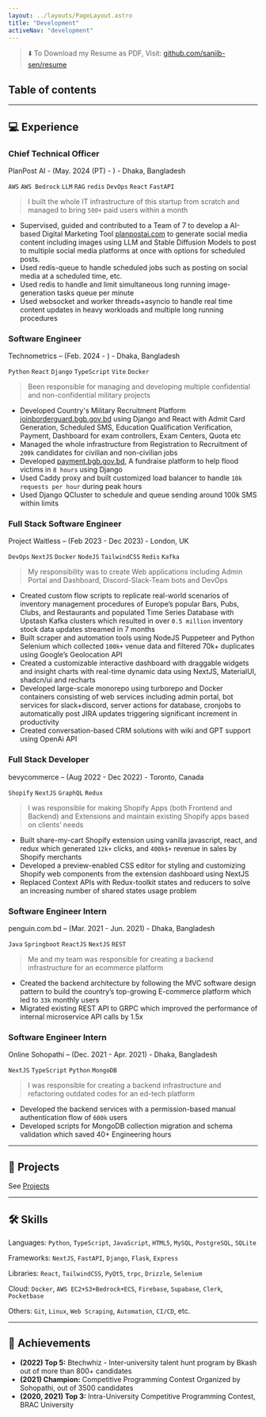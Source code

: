 ```yaml
---
layout: ../layouts/PageLayout.astro
title: "Development"
activeNav: "development"
---
```


> ⬇️ To Download my Resume as PDF, Visit: [github.com/sanjib-sen/resume](https://github.com/sanjib-sen/resume)

## Table of contents

---

## 💻 Experience

### Chief Technical Officer

PlanPost AI - (May. 2024 (PT) - ) - Dhaka, Bangladesh

`AWS` `AWS Bedrock` `LLM` `RAG` `redis` `DevOps` `React` `FastAPI`

> I built the whole IT infrastructure of this startup from scratch and managed to bring `500+` paid users within a month

- Supervised, guided and contributed to a Team of 7 to develop a AI-based Digital Marketing Tool [planpostai.com](https://planpostai.com) to generate social media content including images using LLM and Stable Diffusion Models to post to multiple social media platforms at once with options for scheduled posts.
- Used redis-queue to handle scheduled jobs such as posting on social media at a scheduled time, etc.
- Used redis to handle and limit simultaneous long running image-generation tasks queue per minute
- Used websocket and worker threads+asyncio to handle real time content updates in heavy workloads and multiple long running procedures

### Software Engineer

Technometrics – (Feb. 2024 - ) - Dhaka, Bangladesh

`Python` `React` `Django` `TypeScript` `Vite` `Docker`

> Been responsible for managing and developing multiple confidential and non-confidential military projects

- Developed Country's Military Recruitment Platform [joinborderguard.bgb.gov.bd](https://joinborderguard.bgb.gov.bd) using Django and React with Admit Card Generation, Scheduled SMS, Education Qualification Verification, Payment, Dashboard for exam controllers, Exam Centers, Quota etc
- Managed the whole infrastructure from Registration to Recruitment of `200k` candidates for civilian and non-civilian jobs
- Developed [payment.bgb.gov.bd](https://payment.bgb.gov.bd), A fundraise platform to help flood victims in `8 hours` using Django
- Used Caddy proxy and built customized load balancer to handle `10k requests per hour` during peak hours
- Used Django QCluster to schedule and queue sending around 100k SMS within limits

### Full Stack Software Engineer

Project Waitless – (Feb 2023 - Dec 2023) - London, UK

`DevOps` `NextJS` `Docker` `NodeJS` `TailwindCSS` `Redis` `Kafka`

> My responsibility was to create Web applications including Admin Portal and Dashboard, Discord-Slack-Team bots and DevOps

- Created custom flow scripts to replicate real-world scenarios of inventory management procedures of Europe’s popular Bars, Pubs, Clubs, and Restaurants and populated Time Series Database with Upstash Kafka clusters which resulted in over `0.5 million` inventory stock data updates streamed in 7 months
- Built scraper and automation tools using NodeJS Puppeteer and Python Selenium which collected `100k+` venue data and filtered 70k+ duplicates using Google’s Geolocation API
- Created a customizable interactive dashboard with draggable widgets and insight charts with real-time dynamic data using NextJS, MaterialUI, shadcn/ui and recharts
- Developed large-scale monorepo using turborepo and Docker containers consisting of web services including admin portal, bot services for slack+discord, server actions for database, cronjobs to automatically post JIRA updates triggering significant increment in productivity
- Created conversation-based CRM solutions with wiki and GPT support using OpenAi API

### Full Stack Developer

bevycommerce – (Aug 2022 - Dec 2022) - Toronto, Canada

`Shopify` `NextJS` `GraphQL` `Redux`

> I was responsible for making Shopify Apps (both Frontend and Backend) and Extensions and maintain existing Shopify apps based on clients’ needs

- Built share-my-cart Shopify extension using vanilla javascript, react, and redux which generated `12k+` clicks, and `400k$+` revenue in sales by Shopify merchants
- Developed a preview-enabled CSS editor for styling and customizing Shopify web components from the extension dashboard using NextJS
- Replaced Context APIs with Redux-toolkit states and reducers to solve an increasing number of shared states usage problem

### Software Engineer Intern

penguin.com.bd – (Mar. 2021 - Jun. 2021) - Dhaka, Bangladesh

`Java` `Springboot` `ReactJS` `NextJS` `REST`

> Me and my team was responsible for creating a backend infrastructure for an ecommerce platform

- Created the backend architecture by following the MVC software design pattern to build the country’s top-growing E-commerce platform which led to `33k` monthly users
- Migrated existing REST API to GRPC which improved the performance of internal microservice API calls by 1.5x

### Software Engineer Intern

Online Sohopathi – (Dec. 2021 - Apr. 2021) - Dhaka, Bangladesh

`NextJS` `TypeScript` `Python` `MongoDB`

> I was responsible for creating a backend infrastructure and refactoring outdated codes for an ed-tech platform

- Developed the backend services with a permission-based manual authentication flow of `600k` users
- Developed scripts for MongoDB collection migration and schema validation which saved 40+ Engineering hours

---

## 🤖 Projects

See [Projects](/projects)

---

## 🛠 Skills

Languages: `Python`, `TypeScript`, `JavaScript`, `HTML5`, `MySQL`, `PostgreSQL`, `SQLite`

Frameworks: `NextJS`, `FastAPI`, `Django`, `Flask`, `Express`

Libraries: `React`, `TailwindCSS`, `PyQt5`, `trpc`, `Drizzle`, `Selenium`

Cloud: `Docker`, `AWS EC2+S3+Bedrock+ECS`, `Firebase`, `Supabase`, `Clerk`, `Pocketbase`

Others: `Git`, `Linux`, `Web Scraping`, `Automation`, `CI/CD`, etc.

---

## 🥳 Achievements

- **(2022) Top 5:** Btechwhiz - Inter-university talent hunt program by Bkash out of more than 800+ candidates
- **(2021) Champion:** Competitive Programming Contest Organized by Sohopathi, out of 3500 candidates
- **(2020, 2021) Top 3:** Intra-University Competitive Programming Contest, BRAC University

